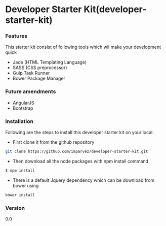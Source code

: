 # Developer Starter Kit(developer-starter-kit)

### Features
This starter kit consist of following tools which wil make your development quick

* Jade (HTML Templating Language)
* SASS (CSS preprocessor)
* Gulp Task Runner
* Bower Package Manager

### Future amendments
* AngularJS
* Bootstrap


### Installation
Following are the steps to install this developer starter kit on your local.

- First clone it from the github repository 

```sh
git clone https://github.com/imparvez/developer-starter-kit.git
```

- Then download all the node packages with npm install command
```sh
$ npm install
```

- There is a default Jquery dependency which can be download from bower using
```sh
bower install
```


### Version
0.0
